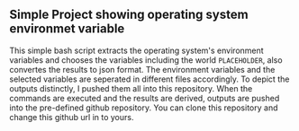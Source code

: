 ## Simple Project showing operating system environmet variable

This simple bash script extracts the operating system's environment variables and chooses the variables including the world `PLACEHOLDER`, also convertes the results to json format. The environment variables and the selected variables are seperated in different files accordingly. To depict the outputs distinctly, I pushed them all into this repository.
When the commands are executed and the results are derived, outputs are pushed into the pre-defined github repository. You can clone this repository and change this github url in to yours.







